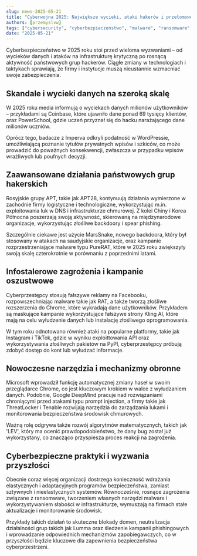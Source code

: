 ```yaml
---
slug: news-2025-05-21
title: "Cyberwojna 2025: Największe wycieki, ataki hakerów i przełomowe techniki obrony – co musisz wiedzieć?"
authors: [przemyslvw]
tags: ["cybersecurity", "cyberbezpieczeństwo", "malware", "ransomware", "vulnerabilities", "exploits", "privacy"]
date: "2025-05-21"
---
```


Cyberbezpieczeństwo w 2025 roku stoi przed wieloma wyzwaniami – od wycieków danych i ataków na infrastrukturę krytyczną po rosnącą aktywność państwowych grup hackerów. Ciągłe zmiany w technologiach i taktykach sprawiają, że firmy i instytucje muszą nieustannie wzmacniać swoje zabezpieczenia.

## Skandale i wycieki danych na szeroką skalę

W 2025 roku media informują o wyciekach danych milionów użytkowników – przykładami są Coinbase, które ujawniło dane ponad 69 tysięcy klientów, oraz PowerSchool, gdzie uczeń przyznał się do hacku narażającego dane milionów uczniów.

Oprócz tego, badacze z Imperva odkryli podatność w WordPressie, umożliwiającą poznanie tytułów prywatnych wpisów i szkiców, co może prowadzić do poważnych konsekwencji, zwłaszcza w przypadku wpisów wrażliwych lub poufnych decyzji.


## Zaawansowane działania państwowych grup hakerskich

Rosyjskie grupy APT, takie jak APT28, kontynuują działania wymierzone w zachodnie firmy logistyczne i technologiczne, wykorzystując m.in. exploitowania luk w DNS i infrastrukturze chmurowej. Z kolei Chiny i Korea Północna poszerzają swoją aktywność, skierowaną na międzynarodowe organizacje, wykorzystując złośliwe backdoory i spear phishing.

Szczególnie ciekawe jest użycie MarsSnake, nowego backdoora, który był stosowany w atakach na saudyjskie organizacje, oraz kampanie rozprzestrzeniające malware typu PureRAT, które w 2025 roku zwiększyły swoją skalę czterokrotnie w porównaniu z poprzednimi latami.


## Infostalerowe zagrożenia i kampanie oszustwowe

Cyberprzestępcy stosują fałszywe reklamy na Facebooku, rozpowszechniając malware takie jak RAT, a także tworzą złośliwe rozszerzenia do Chrome, które wykradają dane użytkowników. Przykładem są maskujące kampanie wykorzystujące fałszywe strony Kling AI, które mają na celu wyłudzenie danych lub instalację złośliwego oprogramowania.

W tym roku odnotowano również ataki na popularne platformy, takie jak Instagram i TikTok, gdzie w wyniku exploittowania API oraz wykorzystywania złośliwych pakietów na PyPI, cyberprzestępcy próbują zdobyć dostęp do kont lub wyłudzać informacje.


## Nowoczesne narzędzia i mechanizmy obronne

Microsoft wprowadził funkcję automatycznej zmiany haseł w swoim przeglądarce Chrome, co jest kluczowym krokiem w walce z wyłudzaniem danych. Podobnie, Google DeepMind pracuje nad rozwiązaniami chroniącymi przed atakami typu prompt injection, a firmy takie jak ThreatLocker i Tenable rozwijają narzędzia do zarządzania lukami i monitorowania bezpieczeństwa środowisk chmurowych.

Ważną rolę odgrywa także rozwój algorytmów matematycznych, takich jak 'LEV', który ma ocenić prawdopodobieństwo, że dany bug został już wykorzystany, co znacząco przyspiesza proces reakcji na zagrożenia.


## Cyberbezpieczne praktyki i wyzwania przyszłości

Obecnie coraz więcej organizacji dostrzega konieczność wdrażania elastycznych i adaptacyjnych programów bezpieczeństwa, zamiast sztywnych i nieelastycznych systemów. Równocześnie, rosnące zagrożenia związane z ransomware, tworzeniem własnych narzędzi malware i wykorzystywaniem słabości w infrastrukturze, wymuszają na firmach stałe aktualizacje i monitorowanie środowisk.

Przykłady takich działań to skuteczne blokady domen, neutralizacja działalności grup takich jak Lumma oraz śledzenie kampanii phishingowych i wprowadzanie odpowiednich mechanizmów zapobiegawczych, co w przyszłości będzie kluczowe dla zapewnienia bezpieczeństwa cyberprzestrzeni.



